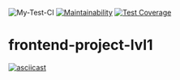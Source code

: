 ![My-Test-CI](https://github.com/DVo1/frontend-project-lvl1/workflows/My-Test-CI/badge.svg?branch=master)
[![Maintainability](https://api.codeclimate.com/v1/badges/5251a0fee24f420dfe9b/maintainability)](https://codeclimate.com/github/DVo1/frontend-project-lvl1/maintainability)
[![Test Coverage](https://api.codeclimate.com/v1/badges/a99a88d28ad37a79dbf6/test_coverage)](https://codeclimate.com/github/codeclimate/codeclimate/test_coverage)

# frontend-project-lvl1

[![asciicast](https://asciinema.org/a/IV2CMfMrAte97zypDUwSe0eLe.png)](https://asciinema.org/a/IV2CMfMrAte97zypDUwSe0eLe)